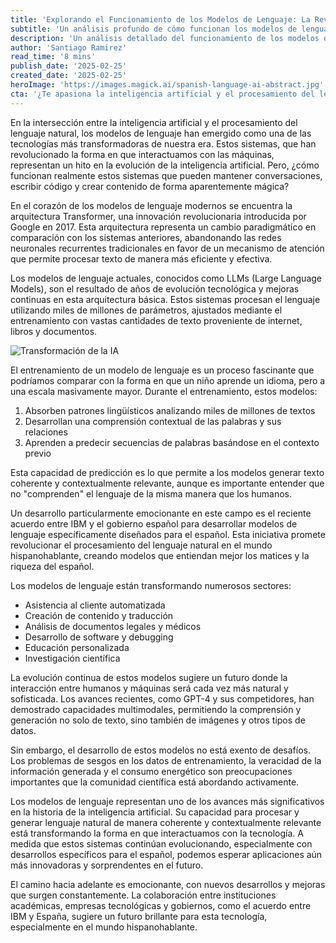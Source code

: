 ```yaml
---
title: 'Explorando el Funcionamiento de los Modelos de Lenguaje: La Revolución Silenciosa de la IA'
subtitle: 'Un análisis profundo de cómo funcionan los modelos de lenguaje y su impacto en español'
description: 'Un análisis detallado del funcionamiento de los modelos de lenguaje modernos, su arquitectura Transformer, proceso de entrenamiento y aplicaciones prácticas, con especial énfasis en los desarrollos para el español y la colaboración entre IBM y el gobierno español.'
author: 'Santiago Ramirez'
read_time: '8 mins'
publish_date: '2025-02-25'
created_date: '2025-02-25'
heroImage: 'https://images.magick.ai/spanish-language-ai-abstract.jpg'
cta: '¿Te apasiona la inteligencia artificial y el procesamiento del lenguaje natural? ¡Síguenos en LinkedIn para mantenerte al día con los últimos avances en modelos de lenguaje y otras tecnologías transformadoras!'
---
```


En la intersección entre la inteligencia artificial y el procesamiento del lenguaje natural, los modelos de lenguaje han emergido como una de las tecnologías más transformadoras de nuestra era. Estos sistemas, que han revolucionado la forma en que interactuamos con las máquinas, representan un hito en la evolución de la inteligencia artificial. Pero, ¿cómo funcionan realmente estos sistemas que pueden mantener conversaciones, escribir código y crear contenido de forma aparentemente mágica?

En el corazón de los modelos de lenguaje modernos se encuentra la arquitectura Transformer, una innovación revolucionaria introducida por Google en 2017. Esta arquitectura representa un cambio paradigmático en comparación con los sistemas anteriores, abandonando las redes neuronales recurrentes tradicionales en favor de un mecanismo de atención que permite procesar texto de manera más eficiente y efectiva.

Los modelos de lenguaje actuales, conocidos como LLMs (Large Language Models), son el resultado de años de evolución tecnológica y mejoras continuas en esta arquitectura básica. Estos sistemas procesan el lenguaje utilizando miles de millones de parámetros, ajustados mediante el entrenamiento con vastas cantidades de texto proveniente de internet, libros y documentos.

![Transformación de la IA](https://i.magick.ai/PIXE/1738406181100_magick_img.webp)

El entrenamiento de un modelo de lenguaje es un proceso fascinante que podríamos comparar con la forma en que un niño aprende un idioma, pero a una escala masivamente mayor. Durante el entrenamiento, estos modelos:

1. Absorben patrones lingüísticos analizando miles de millones de textos
2. Desarrollan una comprensión contextual de las palabras y sus relaciones
3. Aprenden a predecir secuencias de palabras basándose en el contexto previo

Esta capacidad de predicción es lo que permite a los modelos generar texto coherente y contextualmente relevante, aunque es importante entender que no "comprenden" el lenguaje de la misma manera que los humanos.

Un desarrollo particularmente emocionante en este campo es el reciente acuerdo entre IBM y el gobierno español para desarrollar modelos de lenguaje específicamente diseñados para el español. Esta iniciativa promete revolucionar el procesamiento del lenguaje natural en el mundo hispanohablante, creando modelos que entiendan mejor los matices y la riqueza del español.

Los modelos de lenguaje están transformando numerosos sectores:

- Asistencia al cliente automatizada
- Creación de contenido y traducción
- Análisis de documentos legales y médicos
- Desarrollo de software y debugging
- Educación personalizada
- Investigación científica

La evolución continua de estos modelos sugiere un futuro donde la interacción entre humanos y máquinas será cada vez más natural y sofisticada. Los avances recientes, como GPT-4 y sus competidores, han demostrado capacidades multimodales, permitiendo la comprensión y generación no solo de texto, sino también de imágenes y otros tipos de datos.

Sin embargo, el desarrollo de estos modelos no está exento de desafíos. Los problemas de sesgos en los datos de entrenamiento, la veracidad de la información generada y el consumo energético son preocupaciones importantes que la comunidad científica está abordando activamente.

Los modelos de lenguaje representan uno de los avances más significativos en la historia de la inteligencia artificial. Su capacidad para procesar y generar lenguaje natural de manera coherente y contextualmente relevante está transformando la forma en que interactuamos con la tecnología. A medida que estos sistemas continúan evolucionando, especialmente con desarrollos específicos para el español, podemos esperar aplicaciones aún más innovadoras y sorprendentes en el futuro.

El camino hacia adelante es emocionante, con nuevos desarrollos y mejoras que surgen constantemente. La colaboración entre instituciones académicas, empresas tecnológicas y gobiernos, como el acuerdo entre IBM y España, sugiere un futuro brillante para esta tecnología, especialmente en el mundo hispanohablante.